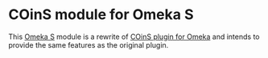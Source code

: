 COinS module for Omeka S
========================

This [Omeka S] module is a rewrite of [COinS plugin for Omeka] and
intends to provide the same features as the original plugin.

[COinS plugin for Omeka]: http://omeka.org/add-ons/plugins/coins/
[Omeka S]: https://github.com/omeka/omeka-s
